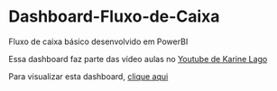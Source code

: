 # Dashboard-Fluxo-de-Caixa
Fluxo de caixa básico desenvolvido em PowerBI

Essa dashboard faz parte das vídeo aulas no 
[Youtube de Karine Lago](https://www.youtube.com/channel/UCsx_ZsgsX6BIFueejCDBLkg)

Para visualizar esta dashboard, 
[clique aqui](https://app.powerbi.com/view?r=eyJrIjoiYTIwNWQ0OTQtNTBkNC00ODczLTg2NGMtN2EwMjE5YTg3YTI3IiwidCI6Ijc1Y2IwZTc4LTg5NzMtNDdmMi1iYTQxLTJhMWIwOTRkMTFmMiJ9&pageName=ReportSection )


